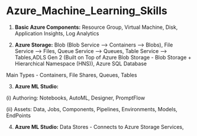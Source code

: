 # Azure_Machine_Learning_Skills

1. **Basic Azure Components:** Resource Group, Virtual Machine, Disk, Application Insights, Log Analytics

2. **Azure Storage:** Blob (Blob Service --> Containers --> Blobs), File Service --> Files, Queue Service --> Queues, Table Service --> Tables,ADLS Gen 2 (Built on Top of Azure Blob Storage - Blob Storage + Hierarchical Namespace (HNS)), Azure SQL Database

Main Types - Containers, File Shares, Queues, Tables

3. **Azure ML Studio:**

(i) Authoring: Notebooks, AutoML, Designer, PromptFlow

(ii) Assets: Data, Jobs, Components, Pipelines, Environments, Models, EndPoints

4. **Azure ML Studio:** Data Stores - Connects to Azure Storage Services, 

